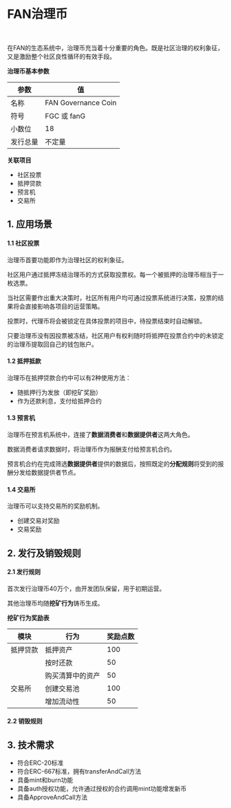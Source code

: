 # FAN治理币

<a href="https://github.com/omnilaboratory/OmniBOLT-spec/blob/master/LICENSE" target="_blank" rel="noopener"><img src="https://img.shields.io/badge/license-MIT-brightgreen" data-origin="https://img.shields.io/badge/license-MIT-brightgreen" alt=""></a> <a href="#/"><img src="https://img.shields.io/badge/made%20by-Fan%20Foundation-blue" data-origin="https://img.shields.io/badge/made%20by-Fan%20Foundation-blue" alt=""></a> <a href="https://github.com/omnilaboratory/obd" target="_blank" rel="noopener"><img src="https://img.shields.io/badge/project-fan%20g-orange" data-origin="https://img.shields.io/badge/project-fan%20g-orange" alt=""></a>

在FAN的生态系统中，治理币充当着十分重要的角色。既是社区治理的权利象征，又是激励整个社区良性循环的有效手段。

**治理币基本参数**

| 参数     | 值                  |
| -------- | ------------------- |
| 名称     | FAN Governance Coin |
| 符号     | FGC 或 fanG         |
| 小数位   | 18                  |
| 发行总量 | 不定量              |

**关联项目**

- 社区投票
- 抵押贷款
- 预言机
- 交易所

## 1. 应用场景

#### 1.1 社区投票

治理币首要功能即作为治理社区的权利象征。

社区用户通过抵押冻结治理币的方式获取投票权。每一个被抵押的治理币相当于一枚选票。

当社区需要作出重大决策时，社区所有用户均可通过投票系统进行决策，投票的结果将会直接影响各项目的运营策略。

投票时，代理币将会被锁定在具体投票的项目中，待投票结束时自动解锁。

只要治理币没有因投票被冻结，社区用户有权利随时将抵押在投票合约中的未锁定的治理币提取回自己的钱包账户。

#### 1.2 抵押抵款

治理币在抵押贷款合约中可以有2种使用方法：

- 随抵押行为发放（即挖矿奖励）
- 作为还款利息，支付给抵押合约

#### 1.3 预言机

治理币在预言机系统中，连接了**数据消费者**和**数据提供者**这两大角色。

数据消费者请求数据时，将治理币作为报酬支付给预言机合约。

预言机合约在完成筛选**数据提供者**提供的数据后，按照既定的**分配规则**将受到的报酬分发给数据提供者节点。

#### 1.4 交易所

治理币可以支持交易所的奖励机制。

- 创建交易对奖励
- 交易奖励

## 2. 发行及销毁规则

#### 2.1 发行规则

首次发行治理币40万个，由开发团队保留，用于初期运营。

其他治理币均随**挖矿行为**铸币生成。

**挖矿行为奖励表**

| 模块     | 行为             | 奖励点数 |
| -------- | ---------------- | -------- |
| 抵押贷款 | 抵押资产         | 100      |
|          | 按时还款         | 50       |
|          | 购买清算中的资产 | 50       |
| 交易所   | 创建交易池       | 100      |
|          | 增加流动性       | 50       |



#### 2.2 销毁规则



## 3. 技术需求

- 符合ERC-20标准
- 符合ERC-667标准，拥有transferAndCall方法
- 具备mint和burn功能
- 具备auth授权功能，允许通过授权的合约调用mint功能增发新币
- 具备ApproveAndCall方法